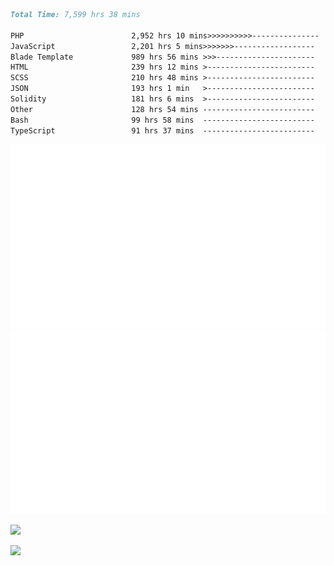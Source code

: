 <!--START_SECTION:waka-->

```markdown
Total Time: 7,599 hrs 38 mins

PHP                        2,952 hrs 10 mins>>>>>>>>>>---------------   38.20 %
JavaScript                 2,201 hrs 5 mins>>>>>>>------------------   28.48 %
Blade Template             989 hrs 56 mins >>>----------------------   12.81 %
HTML                       239 hrs 12 mins >------------------------   03.10 %
SCSS                       210 hrs 48 mins >------------------------   02.73 %
JSON                       193 hrs 1 min   >------------------------   02.50 %
Solidity                   181 hrs 6 mins  >------------------------   02.34 %
Other                      128 hrs 54 mins -------------------------   01.67 %
Bash                       99 hrs 58 mins  -------------------------   01.29 %
TypeScript                 91 hrs 37 mins  -------------------------   01.19 %
```

<!--END_SECTION:waka-->

![](https://raw.githubusercontent.com/DrMaxis/github-stats-transparent/output/generated/overview.svg)
![](https://raw.githubusercontent.com/DrMaxis/github-stats-transparent/output/generated/languages.svg)

![](https://git-readme-stats-drmaxis-projects.vercel.app/api?username=drmaxis&show_icons=true&theme=outrun&count_private=true&show=reviews,discussions_started,discussions_answered,prs_merged,prs_merged_percentage&custom_title=2024%20Github%20Rank)
 
<a href="https://count.getloli.com/"><img src="https://count.getloli.com/get/@:maxis-the-alchemist?theme=rule34"></a>
<!-- https://count.getloli.com/get/@alchemist?theme=rule34 -->
<br>
